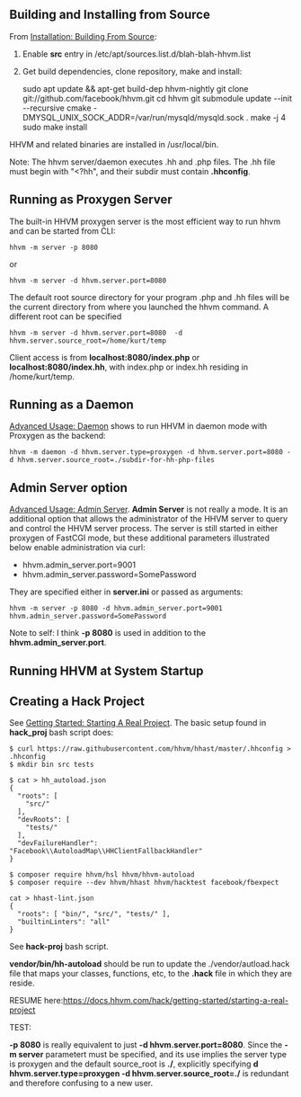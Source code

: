 ## Building and Installing from Source

From [Installation: Building From Source](https://docs.hhvm.com/hhvm/installation/building-from-source):

1. Enable **src** entry in /etc/apt/sources.list.d/blah-blah-hhvm.list
2. Get build dependencies, clone repository, make and install:

    sudo apt update &&  apt-get build-dep hhvm-nightly
    git clone git://github.com/facebook/hhvm.git
    cd hhvm
    git submodule update --init --recursive
    cmake -DMYSQL_UNIX_SOCK_ADDR=/var/run/mysqld/mysqld.sock .
    make -j  4
    sudo make install

HHVM and related binaries are installed in /usr/local/bin.

Note: The hhvm server/daemon executes .hh and .php files. The .hh file must begin with "<?hh", and their subdir must contain **.hhconfig**.

## Running as Proxygen Server

The built-in HHVM proxygen server is the most efficient way to run hhvm and can be started from CLI:

    hhvm -m server -p 8080

or 

    hhvm -m server -d hhvm.server.port=8080

The default root source directory for your program .php and .hh files will be the current directory from where you launched the hhvm command. A different root can be specified 

    hhvm -m server -d hhvm.server.port=8080  -d hhvm.server.source_root=/home/kurt/temp

Client access is from **localhost:8080/index.php** or **localhost:8080/index.hh**, with index.php or index.hh residing in /home/kurt/temp.

## Running as a Daemon

[Advanced Usage: Daemon](https://docs.hhvm.com/hhvm/advanced-usage/daemon) shows to run HHVM in daemon mode with Proxygen as the backend:

    hhvm -m daemon -d hhvm.server.type=proxygen -d hhvm.server.port=8080 -d hhvm.server.source_root=./subdir-for-hh-php-files

## Admin Server option

[Advanced Usage: Admin Server](https://docs.hhvm.com/hhvm/advanced-usage/admin-server). **Admin Server** is not really a mode. It is an additional option that allows the administrator of the
HHVM server to query and control the HHVM server process. The server is still started in either proxygen of FastCGI mode, but these additional parameters illustrated below
enable administration via curl:

* hhvm.admin\_server.port=9001 
* hhvm.admin\_server.password=SomePassword

They are specified either in **server.ini** or passed as arguments:

    hhvm -m server -p 8080 -d hhvm.admin_server.port=9001 hhvm.admin_server.password=SomePassword 

Note to self: I think **-p 8080** is used in addition to the **hhvm.admin\_server.port**.
## Running HHVM at System Startup


## Creating a Hack Project


See [Getting Started: Starting A Real Project](https://docs.hhvm.com/hack/getting-started/starting-a-real-project). The basic setup found in **hack_proj** bash script does:

    $ curl https://raw.githubusercontent.com/hhvm/hhast/master/.hhconfig > .hhconfig
    $ mkdir bin src tests
    
    $ cat > hh_autoload.json
    {
      "roots": [
        "src/"
      ],
      "devRoots": [
        "tests/"
      ],
      "devFailureHandler": "Facebook\\AutoloadMap\\HHClientFallbackHandler"
    }
    
    $ composer require hhvm/hsl hhvm/hhvm-autoload
    $ composer require --dev hhvm/hhast hhvm/hacktest facebook/fbexpect

    cat > hhast-lint.json
    {
      "roots": [ "bin/", "src/", "tests/" ],
      "builtinLinters": "all"
    }

See **hack-proj** bash script. 

**vendor/bin/hh-autoload** should be run to update the ./vendor/autload.hack file that maps your classes, functions, etc, to the **.hack** file in which they are reside.

RESUME here:https://docs.hhvm.com/hack/getting-started/starting-a-real-project

TEST:

**-p 8080** is really equivalent to just **-d hhvm.server.port=8080**. Since the **-m server** parametert must be specified, and its use implies the server type is proxygen and the default source_root is **./**, explicitly specifying **d hhvm.server.type=proxygen -d hhvm.server.source_root=./** is redundant and therefore confusing to a new user.
